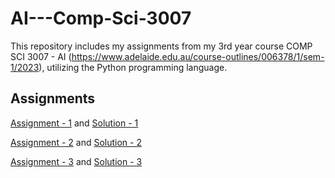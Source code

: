 # AI---Comp-Sci-3007
This repository includes my assignments from my 3rd year course COMP SCI 3007 - AI (https://www.adelaide.edu.au/course-outlines/006378/1/sem-1/2023), utilizing the Python programming language.

## Assignments
[Assignment - 1](https://github.com/OscarElliott/AI---Comp-Sci-3007/tree/main/Assignments/Assignment%201/Task) and [Solution - 1](https://github.com/OscarElliott/AI---Comp-Sci-3007/tree/main/Assignments/Assignment%201/Solution)

[Assignment - 2](https://github.com/OscarElliott/AI---Comp-Sci-3007/tree/main/Assignments/Assignment%202/Task) and [Solution - 2](https://github.com/OscarElliott/AI---Comp-Sci-3007/tree/main/Assignments/Assignment%202/Solution)

[Assignment - 3](https://github.com/OscarElliott/AI---Comp-Sci-3007/tree/main/Assignments/Assignment%203/Task) and [Solution - 3](https://github.com/OscarElliott/AI---Comp-Sci-3007/tree/main/Assignments/Assignment%203/Solution)
